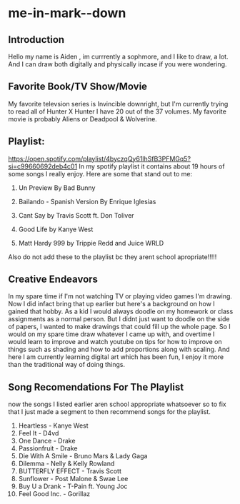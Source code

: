 # me-in-mark--down

## Introduction
Hello my name is Aiden , im currrently a sophmore, and I like to draw, a lot. And I can draw both digitally and physically incase if you were wondering.

## Favorite Book/TV Show/Movie

My favorite televsion series is Invincible downright, but I'm currently trying to read all of Hunter X Hunter I have 20 out of the 37 volumes. My favorite movie is probably Aliens or Deadpool & Wolverine.

## Playlist:
 https://open.spotify.com/playlist/4byczqQy61lhSfB3PFMGq5?si=c99660692deb4c01
In  my spotify playlist it contains about 19 hours of some songs I really enjoy. Here are some that stand out to me:

1. Un Preview By Bad Bunny

2. Bailando - Spanish Version By Enrique Iglesias

3. Cant Say by Travis Scott ft. Don Toliver

4. Good Life by Kanye West

5. Matt Hardy 999 by Trippie Redd and Juice WRLD

Also do not add these to the playlist bc they arent school apropriate!!!!!
## Creative Endeavors

In my spare time if I'm not watching TV or playing video games I'm drawing. Now I did infact bring that up earlier but here's a background on how I gained that hobby. As a kid I would always doodle on my homework or class assignments as a normal person. But I didnt just want to doodle on the side of papers, I wanted to make drawings that could fill up the whole page. So I would on my spare time draw whatever I came up with, and overtime I would learn to improve and watch youtube on tips for how to improve on things such as shading and how to add proportions along with scaling. And here I am currently learning digital art which has been fun, I enjoy it more than the traditional way of doing things.

## Song Recomendations For The Playlist

now the songs I listed earlier aren school appropriate whatsoever so to fix that I just made a segment to then recommend songs for the playlist.

1. Heartless - Kanye West
2. Feel It - D4vd
3. One Dance - Drake
4. Passionfruit - Drake
5. Die With A Smile - Bruno Mars & Lady Gaga
6. Dilemma - Nelly & Kelly Rowland
7. BUTTERFLY EFFECT - Travis Scott
8. Sunflower - Post Malone & Swae Lee
9. Buy U a Drank - T-Pain ft. Young Joc
10. Feel Good Inc. - Gorillaz